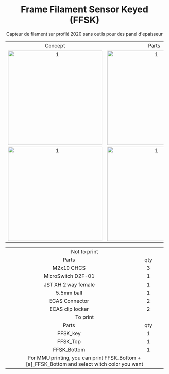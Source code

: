 <h1 align="center">Frame Filament Sensor Keyed (FFSK)</h1>

 <p align="center">Capteur de filament sur profilé 2020 sans outils pour des panel d'epaisseur </p>


<table align=center>
  <tr>
    <td align=center>Concept</td>
    <td align=center>Parts</td>
  </tr>
  <tr>
    <td align=center><img src="https://github.com/GP3DS/Voron-Mods/blob/main/FFSK/Images/general_screenshot.png" alt="1" width=300px></td>
    <td align=center><img src="https://github.com/GP3DS/Voron-Mods/blob/main/FFSK/Images/Parts_screenshot.png" alt="1" width=300px></td>
  </tr>
    <tr>
    <td align=center><img src="https://github.com/GP3DS/Voron-Mods/blob/main/FFSK/Images/In_Place.png" alt="1" width=300px></td>
    <td align=center><img src="https://github.com/GP3DS/Voron-Mods/blob/main/FFSK/Images/Inside.png" alt="1" width=300px></td>
  </tr>
</table>

<table>
  <tr>
    <td colspan=2 align=center>Not to print</td>
  </tr>  
  <tr>
    <td align=center>Parts</td>
    <td align=center>qty</td>
  </tr>
  <tr>
    <td align=center>M2x10 CHCS</td>
    <td align=center>3</td>
  </tr>
  <tr>
    <td align=center>MicroSwitch D2F-01</td>
    <td align=center>1</td>
  </tr>
  <tr>
    <td align=center>JST XH 2 way female</td>
    <td align=center>1</td>
  </tr>
  <tr>
    <td align=center>5.5mm ball</td>
    <td align=center>1</td>
  </tr>
  <tr>
    <td align=center>ECAS Connector</td>
    <td align=center>2</td>
  </tr>
  <tr>
    <td align=center>ECAS clip locker</td>
    <td align=center>2</td>
  </tr>
  <tr>
    <td colspan=2 align=center>To print</td>
  </tr>
  <tr>
    <td align=center>Parts</td>
    <td align=center>qty</td>
  </tr>
  <tr>
    <td align=center>FFSK_key</td>
    <td align=center>1</td>
  </tr> 
  <tr>
    <td align=center>FFSK_Top</td>
    <td align=center>1</td>
  </tr> 
  <tr>
    <td align=center>FFSK_Bottom</td>
    <td align=center>1</td>
  </tr>  
  <tr>
    <td colspan=2 align=center>For MMU printing, you can print FFSK_Bottom + [a]_FFSK_Bottom and select witch color you want</td>
  </tr>  
</table>

